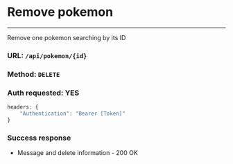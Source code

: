 # Remove pokemon
----

Remove one pokemon searching by its ID

### URL: `/api/pokemon/{id}`

### Method: `DELETE`

### Auth requested: YES

```javascript
headers: {
	"Authentication": "Bearer [Token]"
}
```

### Success response

* Message and delete information - 200 OK